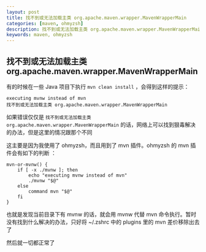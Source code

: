 ```yaml
---
layout: post  
title: 找不到或无法加载主类 org.apache.maven.wrapper.MavenWrapperMain  
categories: [maven, ohmyzsh]  
description: 找不到或无法加载主类 org.apache.maven.wrapper.MavenWrapperMain   
keywords: maven, ohmyzsh  
---
```


## 找不到或无法加载主类 org.apache.maven.wrapper.MavenWrapperMain

有的时候在一些 Java 项目下执行 `mvn clean install` ，会得到这样的提示：

```
executing mvnw instead of mvn
找不到或无法加载主类 org.apache.maven.wrapper.MavenWrapperMain
```
如果错误仅仅是 `找不到或无法加载主类 org.apache.maven.wrapper.MavenWrapperMain` 的话，网络上可以找到狠毒解决的办法，但是这里的情况跟那个不同

这主要是因为我使用了 ohmyzsh，而且用到了 mvn 插件。ohmyzsh 的 mvn 插件会有如下的判断 ：

```
mvn-or-mvnw() {
	if [ -x ./mvnw ]; then
		echo "executing mvnw instead of mvn"
		./mvnw "$@"
	else
		command mvn "$@"
	fi
}
```

也就是发现当前目录下有 mvnw 的话，就会用 mvnw 代替 mvn 命令执行。暂时没有找到什么解决的办法，只好将 ~/.zshrc 中的 plugins 里的 mvn 差价移除出去了

然后就一切都正常了